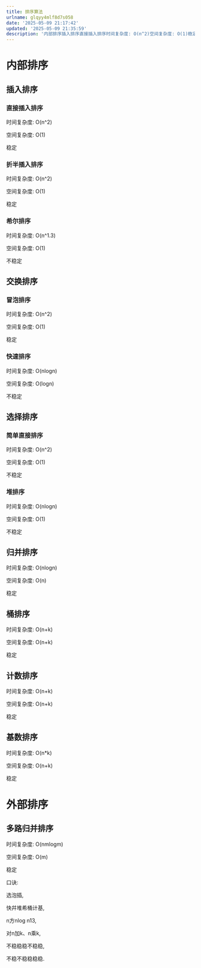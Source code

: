 ```yaml
---
title: 排序算法
urlname: glqyy4mlf8d7s058
date: '2025-05-09 21:17:42'
updated: '2025-05-09 21:35:59'
description: '内部排序插入排序直接插入排序时间复杂度: O(n^2)空间复杂度: O(1)稳定折半插入排序时间复杂度: O(n^2)空间复杂度: O(1)稳定希尔排序时间复杂度: O(n^1.3)空间复杂度: O(1)不稳定交换排序冒泡排序时间复杂度: O(n^2)空间复杂度: O(1)稳定快速排序时间复杂...'
---
```

# 内部排序
## 插入排序
### 直接插入排序
时间复杂度: O(n^2)

空间复杂度: O(1)

稳定

### 折半插入排序
时间复杂度: O(n^2)

空间复杂度: O(1)

稳定

### 希尔排序
时间复杂度: O(n^1.3)

空间复杂度: O(1)

不稳定

## 交换排序
### 冒泡排序
时间复杂度: O(n^2)

空间复杂度: O(1)

稳定

### 快速排序
时间复杂度: O(nlogn)

空间复杂度: O(logn)

不稳定

## 选择排序
### 简单直接排序
时间复杂度: O(n^2)

空间复杂度: O(1)

不稳定

### 堆排序
时间复杂度: O(nlogn)

空间复杂度: O(1)

不稳定

## 归并排序
时间复杂度: O(nlogn)

空间复杂度: O(n)

稳定



## 桶排序
时间复杂度: O(n+k)

空间复杂度: O(n+k)

稳定

## 计数排序
时间复杂度: O(n+k)

空间复杂度: O(n+k)

稳定

## 基数排序
时间复杂度: O(n*k)

空间复杂度: O(n+k)

稳定

# 外部排序
## 多路归并排序
时间复杂度: O(nmlogm)

空间复杂度: O(m)

稳定



口诀:

选泡插,

快幷堆希桶计基,

n方nlog n13,

对n加k、n乘k,

不稳稳稳不稳稳,

不稳不稳稳稳稳.

